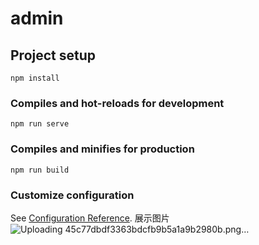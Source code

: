 # admin

## Project setup
```
npm install
```

### Compiles and hot-reloads for development
```
npm run serve
```

### Compiles and minifies for production
```
npm run build
```

### Customize configuration
See [Configuration Reference](https://cli.vuejs.org/config/).
展示图片
![Uploading 45c77dbdf3363bdcfb9b5a1a9b2980b.png…]()
